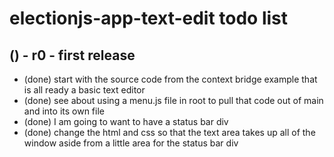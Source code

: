 # electionjs-app-text-edit todo list

## () - r0 - first release
* (done) start with the source code from the context bridge example that is all ready a basic text editor
* (done) see about using a menu.js file in root to pull that code out of main and into its own file
* (done) I am going to want to have a status bar div
* (done) change the html and css so that the text area takes up all of the window aside from a little area for the status bar div